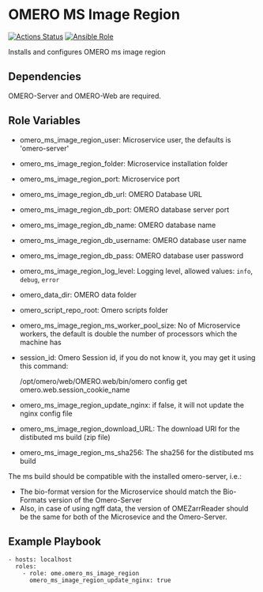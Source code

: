 OMERO MS Image Region
=====================

[![Actions Status](https://github.com/ome/ansible-role-omero-server/workflows/Molecule/badge.svg)](https://github.com/ome/ansible-role-omero-server/actions)
[![Ansible Role](https://img.shields.io/badge/ansible--galaxy-omero_ms_image_region-blue.svg)](https://galaxy.ansible.com/ui/standalone/roles/ome/omero_server/)

Installs and configures OMERO ms image region

Dependencies
------------

OMERO-Server and OMERO-Web are required.


Role Variables
--------------

- omero_ms_image_region_user: Microservice user, the defaults is 'omero-server'
- omero_ms_image_region_folder: Microservice installation folder
- omero_ms_image_region_port: Microservice port 
- omero_ms_image_region_db_url: OMERO Database URL
- omero_ms_image_region_db_port:  OMERO database server port
- omero_ms_image_region_db_name: OMERO database name
- omero_ms_image_region_db_username: OMERO database user name
- omero_ms_image_region_db_pass: OMERO database user password
- omero_ms_image_region_log_level: Logging level, allowed values: ``info``, ``debug``,  ``error``
- omero_data_dir: OMERO data folder
- omero_script_repo_root: Omero scripts folder
- omero_ms_image_region_ms_worker_pool_size: No of Microservice workers, the default is double the number of processors which the machine has
- session_id: Omero Session id, if you do not know it, you may get it using this command:


    /opt/omero/web/OMERO.web/bin/omero config get omero.web.session_cookie_name

- omero_ms_image_region_update_nginx: if false, it will not update the nginx config file

- omero_ms_image_region_download_URL: The download URl for the distibuted ms build (zip file)
- omero_ms_image_region_ms_sha256: The sha256 for the distibuted ms build

The ms build should be compatible with the installed omero-server, i.e.:
- The bio-format version for the Microservice should match the Bio-Formats version of the Omero-Server
- Also, in case of using ngff data, the version of OMEZarrReader should be the same for both of the Microsevice and the Omero-Server.

Example Playbook
----------------

    - hosts: localhost
      roles:
        - role: ome.omero_ms_image_region
          omero_ms_image_region_update_nginx: true
